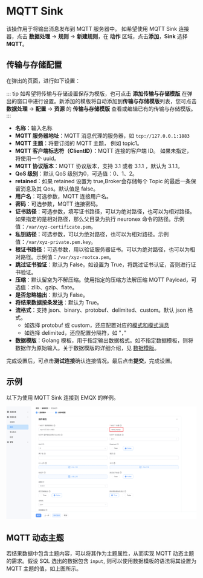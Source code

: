 # MQTT Sink


该操作用于将输出消息发布到 MQTT 服务器中。
如希望使用 MQTT Sink 连接器，点击 **数据处理** -> **规则** -> **新建规则**，在 **动作** 区域，点击**添加**，**Sink** 选择 **MQTT**。

## 传输与存储配置

在弹出的页面，进行如下设置：

::: tip
如希望将传输与存储设置保存为模版，也可点击 **添加传输与存储模版** 在弹出的窗口中进行设置。新添加的模版将自动添加到**传输与存储模版**列表，您可点击 **数据处理** -> **配置** -> **资源** 的 **传输与存储模版** 查看或编辑已有的传输与存储模版。
:::

- **名称**：输入名称
- **MQTT 服务器地址**：MQTT 消息代理的服务器，如 `tcp://127.0.0.1:1883`
- **MQTT 主题**：将要订阅的 MQTT 主题， 例如 topic1。
- **MQTT 客户端标志符（ClientID）**：MQTT 连接的客户端 ID。 如果未指定，将使用一个 uuid。
- **MQTT 协议版本**：MQTT 协议版本，支持 3.1 或者 3.1.1 ，默认为 3.1.1。
- **QoS 级别**：默认 QoS 级别为0，可选值：0、1、2。 
- **retained**：如果 retained 设置为 true,Broker会存储每个 Topic 的最后一条保留消息及其 Qos。默认值是 false。
- **用户名**：可选参数，MQTT 连接用户名。
- **密码**：可选参数，MQTT 连接密码。
- **证书路径**：可选参数，填写证书路径，可以为绝对路径，也可以为相对路径。如果指定的是相对路径，那么父目录为执行 neuronex 命令的路径。示例值：`/var/xyz-certificate.pem`。
- **私钥路径**：可选参数，可以为绝对路径，也可以为相对路径。示例值：`/var/xyz-private.pem.key`。
- **根证书路径**：可选参数，用以验证服务器证书。可以为绝对路径，也可以为相对路径。示例值：`/var/xyz-rootca.pem`。
- **跳过证书验证**：默认为 False。如设置为 True，将跳过证书认证，否则进行证书验证。
- **压缩**：默认留空为不解压缩。使用指定的压缩方法解压缩 MQTT Payload，可选值：zlib、gzip、flate。
- **是否忽略输出**：默认为 False。
- **将结果数据按条发送**：默认为 True。
- **流格式**：支持 json、binary、protobuf、delimited、custom。默认 json 格式。
  - 如选择 protobuf 或 custom，还应配置对应的[模式和模式消息](../config.md#模式)
  - 如选择 delimited，还应配置分隔符，如 "`,`"
- **数据模版**：Golang 模板，用于指定输出数据格式。如不指定数据模板，则将数据作为原始输入。关于数据模版的详细介绍，见 [数据模版](./data_template.md)。

完成设置后，可点击**测试连接**确认连接情况。最后点击**提交**，完成设置。

## 示例

以下为使用 MQTT Sink 连接到 EMQX 的样例。

<img src="./_assets/sink_mqtt_zh.png" alt="sink_mqtt_dynamic_topic" style="zoom:100%;" />


## MQTT 动态主题

若结果数据中包含主题内容，可以将其作为主题属性，从而实现 MQTT 动态主题的需求。假设 SQL 选出的数据包含 `input`, 则可以使用数据模板的语法将其设置为 MQTT 主题的值，如上图所示。

